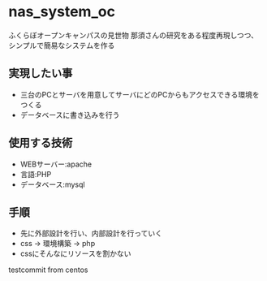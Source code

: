 # nas_system_oc
ふくらぼオープンキャンパスの見世物
那須さんの研究をある程度再現しつつ、シンプルで簡易なシステムを作る
## 実現したい事

* 三台のPCとサーバを用意してサーバにどのPCからもアクセスできる環境をつくる 
* データベースに書き込みを行う

## 使用する技術

* WEBサーバー:apache
* 言語:PHP
* データベース:mysql

## 手順

* 先に外部設計を行い、内部設計を行っていく
* css -> 環境構築 -> php
* cssにそんなにリソースを割かない

testcommit from centos
